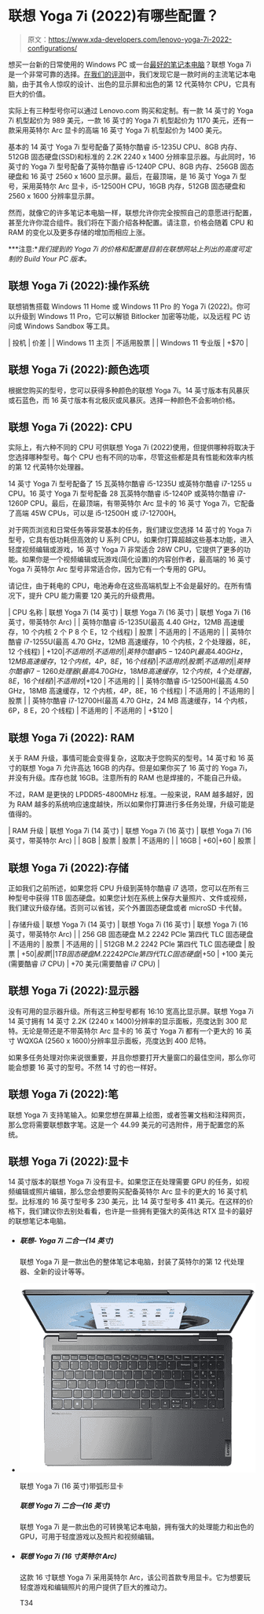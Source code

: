 # 联想 Yoga 7i (2022)有哪些配置？

> 原文：<https://www.xda-developers.com/lenovo-yoga-7i-2022-configurations/>

想买一台新的日常使用的 Windows PC 或一台[最好的笔记本电脑](https://www.xda-developers.com/best-laptops/)？联想 Yoga 7i 是一个非常可靠的选择。[在我们的评测](https://www.xda-developers.com/lenovo-yoga-7i-2022-review/)中，我们发现它是一款时尚的主流笔记本电脑，由于其令人惊叹的设计、出色的显示屏和出色的第 12 代英特尔 CPU，它具有巨大的价值。

实际上有三种型号你可以通过 Lenovo.com 购买和定制。有一款 14 英寸的 Yoga 7i 机型起价为 989 美元，一款 16 英寸的 Yoga 7i 机型起价为 1170 美元，还有一款采用英特尔 Arc 显卡的高端 16 英寸 Yoga 7i 机型起价为 1400 美元。

基本的 14 英寸 Yoga 7i 型号配备了英特尔酷睿 i5-1235U CPU、8GB 内存、512GB 固态硬盘(SSD)和标准的 2.2K 2240 x 1400 分辨率显示器。与此同时，16 英寸的 Yoga 7i 型号配备了英特尔酷睿 i5-1240P CPU、8GB 内存、256GB 固态硬盘和 16 英寸 2560 x 1600 显示屏。最后，在最顶端，是 16 英寸 Yoga 7i 型号，采用英特尔 Arc 显卡，i5-12500H CPU，16GB 内存，512GB 固态硬盘和 2560 x 1600 分辨率显示屏。

然而，就像它的许多笔记本电脑一样，联想允许你完全按照自己的意愿进行配置，甚至允许你混合组件。我们将在下面介绍各种配置。请注意，价格会随着 CPU 和 RAM 的变化以及更多存储的增加而相应上涨。

***注意:**我们提到的 Yoga 7i 的价格和配置是目前在联想网站上列出的高度可定制的 Build Your PC 版本。*

## 联想 Yoga 7i (2022):操作系统

联想销售搭载 Windows 11 Home 或 Windows 11 Pro 的 Yoga 7i (2022)。你可以升级到 Windows 11 Pro，它可以解锁 Bitlocker 加密等功能，以及远程 PC 访问或 Windows Sandbox 等工具。

| 投机 | 价差 |
| Windows 11 主页 | 不适用股票 |
| Windows 11 专业版 | +$70 |

## 联想 Yoga 7i (2022):颜色选项

根据您购买的型号，您可以获得多种颜色的联想 Yoga 7i。14 英寸版本有风暴灰或石蓝色，而 16 英寸版本有北极灰或风暴灰。选择一种颜色不会影响价格。

## 联想 Yoga 7i (2022): CPU

实际上，有六种不同的 CPU 可供联想 Yoga 7i (2022)使用，但提供哪种将取决于您选择哪种型号。每个 CPU 也有不同的功率，尽管这些都是具有性能和效率内核的第 12 代英特尔处理器。

14 英寸 Yoga 7i 型号配备了 15 瓦英特尔酷睿 i5-1235U 或英特尔酷睿 i7-1255 u CPU。16 英寸 Yoga 7i 型号配备 28 瓦英特尔酷睿 i5-1240P 或英特尔酷睿 i7-1260P CPU。最后，在最顶端，有带英特尔 Arc 显卡的 16 英寸 Yoga 7i，它配备了高端 45W CPUs，可以是 i5-12500H 或 i7-12700H。

对于网页浏览和日常任务等非常基本的任务，我们建议您选择 14 英寸的 Yoga 7i 型号，它具有低功耗但高效的 U 系列 CPU。如果你打算超越这些基本功能，进入轻度视频编辑或游戏，16 英寸 Yoga 7i 非常适合 28W CPU，它提供了更多的功能。如果你是一个视频编辑或玩游戏(简化设置)的内容创作者，最高端的 16 英寸 Yoga 7i 英特尔 Arc 型号非常适合你，因为它有一个专用的 GPU。

请记住，由于耗电的 CPU，电池寿命在这些高端机型上不会是最好的。在所有情况下，提升 CPU 能力需要 120 美元的升级费用。

| CPU 名称 | 联想 Yoga 7i (14 英寸) | 联想 Yoga 7i (16 英寸) | 联想 Yoga 7i (16 英寸，带英特尔 Arc) |
| 英特尔酷睿 i5-1235U(最高 4.40 GHz，12MB 高速缓存，10 个内核 2 个 P 8 个 E，12 个线程) | 股票 | 不适用的 | 不适用的 |
| 英特尔酷睿 i7-1255U(最高 4.70 GHz，12MB 高速缓存，10 个内核，2 个处理器，8E，12 个线程) | +$120 | 不适用的 | 不适用的 |
| 英特尔酷睿 i5-1240P(最高 4.40 GHz，12MB 高速缓存，12 个内核，4P，8E，16 个线程) | 不适用的 | 股票 | 不适用的 |
| 英特尔酷睿 i7-1260 处理器(最高 4.70 GHz，18MB 高速缓存，12 个内核，4 个处理器，8E，16 个线程) | 不适用的 | +$120 | 不适用的 |
| 英特尔酷睿 i5-12500H(最高 4.50 GHz，18MB 高速缓存，12 个内核，4P，8E，16 个线程) | 不适用的 | 不适用的 | 股票 |
| 英特尔酷睿 i7-12700H(最高 4.70 GHz，24 MB 高速缓存，14 个内核，6P，8 E，20 个线程) | 不适用的 | 不适用的 | +$120 |

## 联想 Yoga 7i (2022): RAM

关于 RAM 升级，事情可能会变得复杂，这取决于您购买的型号。14 英寸和 16 英寸的联想 Yoga 7i 允许高达 16GB 的内存。但是如果你买了 16 英寸的 Yoga 7i，并没有升级。库存也就 16GB。注意所有的 RAM 也是焊接的，不能自己升级。

不过，RAM 是更快的 LPDDR5-4800MHz 标准。一般来说，RAM 越多越好，因为 RAM 越多的系统响应速度越快，所以如果你打算进行多任务处理，升级可能是值得的。

| RAM 升级 | 联想 Yoga 7i (14 英寸) | 联想 Yoga 7i (16 英寸) | 联想 Yoga 7i (16 英寸，带英特尔 Arc) |
| 8GB | 股票 | 股票 | 不适用的 |
| 16GB | +$60 | +$60 | 股票 |

## 联想 Yoga 7i (2022):存储

正如我们之前所述，如果您将 CPU 升级到英特尔酷睿 i7 选项，您可以在所有三种型号中获得 1TB 固态硬盘。如果您计划在系统上保存大量照片、文件或视频，我们建议升级存储。否则可以省钱，买个外置固态硬盘或者 microSD 卡代替。

| 存储升级 | 联想 Yoga 7i (14 英寸) | 联想 Yoga 7i (16 英寸) | 联想 Yoga 7i (16 英寸，带英特尔 Arc) |
| 256 GB 固态硬盘 M.2 2242 PCIe 第四代 TLC 固态硬盘 | 不适用的 | 股票 | 不适用的 |
| 512GB M.2 2242 PCIe 第四代 TLC 固态硬盘 | 股票 | +$50 | 股票 |
| 1 TB 固态硬盘 M.2 2242 PCIe 第四代 TLC 固态硬盘 | +$50 | +100 美元(需要酷睿 i7 CPU) | +70 美元(需要酷睿 i7 CPU) |

## 联想 Yoga 7i (2022):显示器

没有可用的显示器升级。所有这三种型号都有 16:10 宽高比显示屏。联想 Yoga 7i 14 英寸拥有 14 英寸 2.2K (2240 x 1400)分辨率的显示面板，亮度达到 300 尼特。无论是带还是不带英特尔 Arc 显卡的 16 英寸 Yoga 7i 都有一个更大的 16 英寸 WQXGA (2560 x 1600)分辨率显示面板，亮度达到 400 尼特。

如果多任务处理对你来说很重要，并且你想要打开大量窗口的最佳空间，那么你可能会想要 16 英寸的型号。不然 14 寸的也一样好。

## 联想 Yoga 7i (2022):笔

联想 Yoga 7i 支持笔输入。如果您想在屏幕上绘图，或者签署文档和注释网页，那么您将需要联想数字笔。这是一个 44.99 美元的可选附件，用于配置您的系统。

## 联想 Yoga 7i (2022):显卡

14 英寸版本的联想 Yoga 7i 没有显卡。如果您正在处理需要 GPU 的任务，如视频编辑或照片编辑，那么您会想要购买配备英特尔 Arc 显卡的更大的 16 英寸机型。比标准的 16 英寸型号多 230 美元，比 14 英寸型号多 411 美元。在这样的价格下，我们建议你去别处看看，也许是一些拥有更强大的英伟达 RTX 显卡的最好的联想笔记本电脑。

*   ##### 联想- Yoga 7i 二合一(14 英寸)

    联想 Yoga 7i 是一款出色的整体笔记本电脑，封装了英特尔的第 12 代处理器、全新的设计等等。

*   <picture>![The Lenovo Yoga 7i is an excellent convertible laptop with a ton of processing power and a decent GPU for light gaming and photo and video editing.](img/e1350da2bdf949527e40ce37131cdb16.png)</picture>

    联想 Yoga 7i (16 英寸)带弧形显卡

    ##### 联想 Yoga 7i 二合一(16 英寸)

    联想 Yoga 7i 是一款出色的可转换笔记本电脑，拥有强大的处理能力和出色的 GPU，可用于轻度游戏以及照片和视频编辑。

*   ##### 联想 Yoga 7i (16 寸英特尔 Arc)

    这款 16 寸联想 Yoga 7i 采用英特尔 Arc，该公司首款专用显卡。它为想要玩轻度游戏和编辑照片的用户提供了巨大的推动力。

    T34